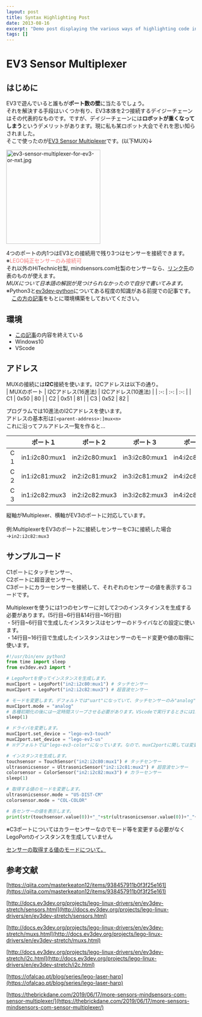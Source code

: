 ```yaml
---
layout: post
title: Syntax Highlighting Post
date: 2013-08-16
excerpt: "Demo post displaying the various ways of highlighting code in Markdown."
tags: []
---
```


# EV3 Sensor Multiplexer

## はじめに
EV3で遊んでいると誰もが**ポート数の壁**に当たるでしょう。<br>
それを解決する手段はいくつか有り、EV3本体を2つ接続するデイジーチェーンはその代表的なものです。ですが、デイジーチェーンには**ロボットが重くなってしまう**というデメリットがあります。現に私も某ロボット大会でそれを思い知らされました。 <br>そこで使ったのが[EV3 Sensor Multiplexer](http://www.mindsensors.com/ev3-and-nxt/23-ev3-sensor-multiplexer-for-ev3-or-nxt)です。(以下MUX)↓

<img width="250" alt="ev3-sensor-multiplexer-for-ev3-or-nxt.jpg" src="https://qiita-image-store.s3.ap-northeast-1.amazonaws.com/0/2449798/66228ee7-5aff-d1c5-d6c6-90cd7a1e6a84.jpeg">

4つのポートの内1つはEV3との接続用で残り3つはセンサーを接続できます。※<font color="LightCoral">LEGO純正センサーのみ接続可</font><br>
それ以外のHiTechnic社製, mindsensors.com社製のセンサーなら、[リンク先](http://docs.ev3dev.org/projects/lego-linux-drivers/en/ev3dev-stretch/muxs.html#supported-multiplexers)の表のものが使えます。  <br>
*MUXについて日本語の解説が見つけられなかったので自分で書いてみます。*<br>
※Python3と[ev3dev-python](https://ev3dev-lang.readthedocs.io/projects/python-ev3dev/en/stable/)についてある程度の知識がある前提での記事です。  <br>
　[この方の記事](https://qiita.com/masterkeaton12/items/938457911b0f3f25e161)をもとに環境構築をしておいてください。<br>


## 環境
* [この記事](https://qiita.com/masterkeaton12/items/938457911b0f3f25e161)の内容を終えている<br>
* Windows10<br>
* VScode<br>

## アドレス
MUXの接続には**I2C**接続を使います。I2Cアドレスは以下の通り。<br>
| MUXのポート | I2Cアドレス(16進法) | I2Cアドレス(10進法) |
| :-: | :-: | :-: |
| C1 | 0x50 | 80 |
| C2 | 0x51 | 81 |
| C3 | 0x52 | 82 |

プログラムでは10進法のI2Cアドレスを使います。  <br>
アドレスの基本形は`[<parent-address>:]mux<n>`  <br>
これに沿ってフルアドレス一覧を作ると...<br>

| |ポート１|ポート２|ポート３|ポート４|
|:----:|:----:|:----:|:----:|:----:|
|C１|in1:i2c80:mux1|in2:i2c80:mux1|in3:i2c80:mux1|in4:i2c80:mux1|
|C２|in1:i2c81:mux2|in2:i2c81:mux2|in3:i2c81:mux2|in4:i2c81:mux2|
|C３|in1:i2c82:mux3|in2:i2c82:mux3|in3:i2c82:mux3|in4:i2c82:mux3|

縦軸がMultiplexer、横軸がEV3のポートに対応しています。<br>  
例:MultiplexerをEV3のポート2に接続しセンサーをC3に接続した場合→`in2:i2c82:mux3`<br>  

## サンプルコード
C1ポートにタッチセンサー、<br>
C2ポートに超音波センサー、<br>
C3ポートにカラーセンサーを接続して、それぞれのセンサーの値を表示するコードです。<br>

Multiplexerを使うには1つのセンサーに対して2つのインスタインスを生成する必要があります。(5行目~6行目&14行目~16行目)<br>
・5行目~6行目で生成したインスタンスはセンサーのドライバなどの設定に使います。<br>
・14行目~16行目で生成したインスタンスはセンサーのモード変更や値の取得に使います。<br>

``` sample.py
#!/usr/bin/env python3
from time import sleep
from ev3dev.ev3 import *

# LegoPortを使ってインスタンスを生成します。
muxC1port = LegoPort("in2:i2c80:mux1") # タッチセンサー
muxC2port = LegoPort("in2:i2c82:mux3") # 超音波センサー

# モードを変更します。デフォルトでは"uart"になっていて、タッチセンサーのみ"analog"に変更する必要があります。なので、muxC2portに関しては変更していません。
muxC1port.mode = "analog"
# 各種初期化の後には一定時間スリープさせる必要があります。VScodeで実行するときには1s、SSHや本体から実行するときには0.5sの遅延が必要です。
sleep(1)

# ドライバを変更します。
muxC1port.set_device = "lego-ev3-touch"
muxC2port.set_device = "lego-ev3-us"
# ※デフォルトでは"lego-ev3-color"になっています。なので、muxC2portに関しては変更していません。

# インスタンスを生成します。
touchsensor = TouchSensor("in2:i2c80:mux1") # タッチセンサー
ultrasonicsensor = UltrasonicSensor("in2:i2c81:mux2") # 超音波センサー
colorsensor = ColorSensor("in2:i2c82:mux3") # カラーセンサー
sleep(1)

# 取得する値のモードを変更します。
ultrasonicsensor.mode = "US-DIST-CM"
colorsensor.mode = "COL-COLOR"

# 各センサーの値を表示します。
print(str(touchsensor.value(0))+"_"+str(ultrasonicsensor.value(0))+"_"+str(colorsensor.value(0)))
```

※C3ポートについてはカラーセンサーなのでモード等を変更する必要がなくLegoPortのインスタンスを生成していません

[センサーの取得する値のモードについて。](http://docs.ev3dev.org/projects/lego-linux-drivers/en/ev3dev-stretch/sensor_data.html#)

## 参考文献
[https://qiita.com/masterkeaton12/items/938457911b0f3f25e161](https://qiita.com/masterkeaton12/items/938457911b0f3f25e161)

[http://docs.ev3dev.org/projects/lego-linux-drivers/en/ev3dev-stretch/sensors.html](http://docs.ev3dev.org/projects/lego-linux-drivers/en/ev3dev-stretch/sensors.html)

[http://docs.ev3dev.org/projects/lego-linux-drivers/en/ev3dev-stretch/muxs.html](http://docs.ev3dev.org/projects/lego-linux-drivers/en/ev3dev-stretch/muxs.html)

[http://docs.ev3dev.org/projects/lego-linux-drivers/en/ev3dev-stretch/i2c.html](http://docs.ev3dev.org/projects/lego-linux-drivers/en/ev3dev-stretch/i2c.html)

[https://ofalcao.pt/blog/series/lego-laser-harp](https://ofalcao.pt/blog/series/lego-laser-harp)

[https://thebrickdane.com/2019/06/17/more-sensors-mindsensors-com-sensor-multiplexer/](https://thebrickdane.com/2019/06/17/more-sensors-mindsensors-com-sensor-multiplexer/)